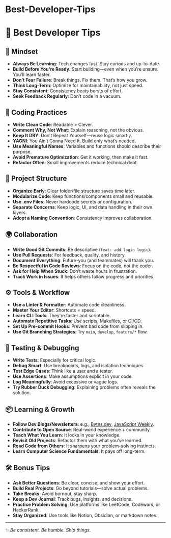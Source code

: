 # Best-Developer-Tips

# 🚀 Best Developer Tips

## 🧠 Mindset
- **Always Be Learning**: Tech changes fast. Stay curious and up-to-date.
- **Build Before You're Ready**: Start building—even when you’re unsure. You'll learn faster.
- **Don’t Fear Failure**: Break things. Fix them. That’s how you grow.
- **Think Long-Term**: Optimize for maintainability, not just speed.
- **Stay Consistent**: Consistency beats bursts of effort.
- **Seek Feedback Regularly**: Don’t code in a vacuum.

## 🔧 Coding Practices
- **Write Clean Code**: Readable > Clever.
- **Comment Why, Not What**: Explain reasoning, not the obvious.
- **Keep It DRY**: Don’t Repeat Yourself—reuse logic smartly.
- **YAGNI**: You Ain’t Gonna Need It. Build only what’s needed.
- **Use Meaningful Names**: Variables and functions should describe their purpose.
- **Avoid Premature Optimization**: Get it working, then make it fast.
- **Refactor Often**: Small improvements reduce technical debt.

## 📁 Project Structure
- **Organize Early**: Clear folder/file structure saves time later.
- **Modularize Code**: Keep functions/components small and reusable.
- **Use .env Files**: Never hardcode secrets or configuration.
- **Separate Concerns**: Keep logic, UI, and data handling in their own layers.
- **Adopt a Naming Convention**: Consistency improves collaboration.

## 🌍 Collaboration
- **Write Good Git Commits**: Be descriptive (`feat: add login logic`).
- **Use Pull Requests**: For feedback, quality, and history.
- **Document Everything**: Future-you (and teammates) will thank you.
- **Be Respectful in Code Reviews**: Focus on the code, not the coder.
- **Ask for Help When Stuck**: Don’t waste hours in frustration.
- **Track Work in Issues**: It helps others follow progress and priorities.

## ⚙️ Tools & Workflow
- **Use a Linter & Formatter**: Automate code cleanliness.
- **Master Your Editor**: Shortcuts = speed.
- **Learn CLI Tools**: They're faster and scriptable.
- **Automate Repetitive Tasks**: Use scripts, Makefiles, or CI/CD.
- **Set Up Pre-commit Hooks**: Prevent bad code from slipping in.
- **Use Git Branching Strategies**: Try `main`, `develop`, `feature/*` flow.

## 🧪 Testing & Debugging
- **Write Tests**: Especially for critical logic.
- **Debug Smart**: Use breakpoints, logs, and isolation techniques.
- **Test Edge Cases**: Think like a user and a tester.
- **Use Assertions**: Make assumptions explicit in your code.
- **Log Meaningfully**: Avoid excessive or vague logs.
- **Try Rubber Duck Debugging**: Explaining problems often reveals the solution.

## 📦 Learning & Growth
- **Follow Dev Blogs/Newsletters**: e.g., [Bytes.dev](https://bytes.dev), [JavaScript Weekly](https://javascriptweekly.com).
- **Contribute to Open Source**: Real-world experience + community.
- **Teach What You Learn**: It locks in your knowledge.
- **Revisit Old Projects**: Refactor them with what you’ve learned.
- **Read Code from Others**: It sharpens your problem-solving instincts.
- **Learn Computer Science Fundamentals**: It pays off long-term.

## 🛠️ Bonus Tips
- **Ask Better Questions**: Be clear, concise, and show your effort.
- **Build Real Projects**: Go beyond tutorials—solve actual problems.
- **Take Breaks**: Avoid burnout, stay sharp.
- **Keep a Dev Journal**: Track bugs, insights, and decisions.
- **Practice Problem Solving**: Use platforms like LeetCode, Codewars, or HackerRank.
- **Stay Organized**: Use tools like Notion, Obsidian, or markdown notes.

---

✨ *Be consistent. Be humble. Ship things.*
